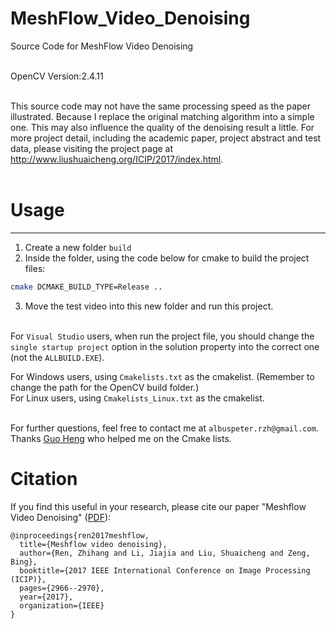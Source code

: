# MeshFlow_Video_Denoising
Source Code for MeshFlow Video Denoising <br> <br>

OpenCV Version:2.4.11<br><br>

This source code may not have the same processing speed as the paper illustrated. Because I replace the original matching algorithm into a simple one. This may also influence the quality of the denoising result a little. For more project detail, including the academic paper, project abstract and test data, please visiting the project page at http://www.liushuaicheng.org/ICIP/2017/index.html. <br><br>

# Usage
-----
1. Create a new folder `build`<br>
2. Inside the folder, using the code below for cmake to build the project files:<br>
```bash
cmake DCMAKE_BUILD_TYPE=Release ..
```
3. Move the test video into this new folder and run this project.<br><br>

For `Visual Studio` users, when run the project file, you should change the `single startup project` option in the solution property into the correct one (not the `ALLBUILD.EXE`).<br>

For Windows users, using `Cmakelists.txt` as the cmakelist. (Remember to change the path for the OpenCV build folder.)<br>
For Linux users, using `Cmakelists_Linux.txt` as the cmakelist.<br><br>

For further questions, feel free to contact me at `albuspeter.rzh@gmail.com`.<br>
Thanks [Guo Heng](https://github.com/GH_HOME) who helped me on the Cmake lists.

# Citation
If you find this useful in your research, please cite our paper "Meshflow Video Denoising" ([PDF](https://ieeexplore.ieee.org/document/8296826)):
~~~
@inproceedings{ren2017meshflow,
  title={Meshflow video denoising},
  author={Ren, Zhihang and Li, Jiajia and Liu, Shuaicheng and Zeng, Bing},
  booktitle={2017 IEEE International Conference on Image Processing (ICIP)},
  pages={2966--2970},
  year={2017},
  organization={IEEE}
}
~~~
